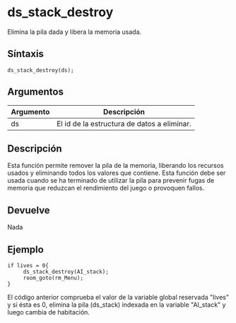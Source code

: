 # ds_stack_destroy

Elimina la pila dada y libera la memoria usada.

## Síntaxis

  
```gml  
ds_stack_destroy(ds);  
```  

## Argumentos

Argumento|Descripción|  
---|---|  
ds|El id de la estructura de datos a eliminar.|  

## Descripción

Esta función permite remover la pila de la memoria, liberando los recursos usados y eliminando todos los valores que contiene. Esta función debe ser usada cuando se ha terminado de utilizar la pila para prevenir fugas de memoria que reduzcan el rendimiento del juego o provoquen fallos.

## Devuelve

Nada

## Ejemplo

  
```gml  
if lives = 0{  
     ds_stack_destroy(AI_stack);  
     room_goto(rm_Menu);  
}  
```  
El código anterior comprueba el valor de la variable global reservada "lives" y si ésta es 0, elimina la pila (ds_stack) indexada en la variable "AI_stack" y luego cambia de habitación.